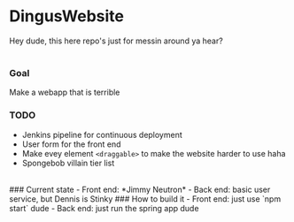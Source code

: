 # DingusWebsite
Hey dude, this here repo's just for messin around ya hear?
<br><br>
### Goal
Make a webapp that is terrible
### TODO
- Jenkins pipeline for continuous deployment
- User form for the front end
- Make evey element `<draggable>` to make the website harder to use haha
- Spongebob villain tier list
<br>
### Current state
- Front end: *Jimmy Neutron*
- Back end: basic user service, but Dennis is Stinky
### How to build it
- Front end: just use `npm start` dude
- Back end: just run the spring app dude